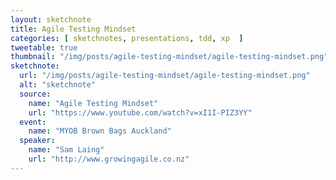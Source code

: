 ```yaml
---
layout: sketchnote
title: Agile Testing Mindset
categories: [ sketchnotes, presentations, tdd, xp  ]
tweetable: true
thumbnail: "/img/posts/agile-testing-mindset/agile-testing-mindset.png"
sketchnote:
  url: "/img/posts/agile-testing-mindset/agile-testing-mindset.png"
  alt: "sketchnote"
  source:
    name: "Agile Testing Mindset"
    url: "https://www.youtube.com/watch?v=xI1I-PIZ3YY"
  event:
    name: "MYOB Brown Bags Auckland"
  speaker:
    name: "Sam Laing"
    url: "http://www.growingagile.co.nz"
---
```


